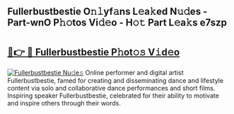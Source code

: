 ## Fullerbustbestie O𝚗𝚕yf𝚊ns L𝚎a𝚔ed N𝚞𝚍es - Part-wnO P𝚑𝚘tos Vi𝚍𝚎o - H𝚘𝚝 Part L𝚎a𝚔s e7szp

# <h2><a href="http://kf1r6o1.oniu.top/?m=Fullerbustbestie">🔗👉 🔴 Fullerbustbestie P𝚑ot𝚘𝚜 V𝚒d𝚎o</a></h2>

[![Fullerbustbestie Nu𝚍e𝚜](https://i.imgur.com/0qMVB7G.gif)](http://kf1r6o1.oniu.top/?m=Fullerbustbestie)
Online performer and digital artist Fullerbustbestie, famed for creating and disseminating dance and lifestyle content via solo and collaborative dance performances and short films. Inspiring speaker Fullerbustbestie, celebrated for their ability to motivate and inspire others through their words.  
